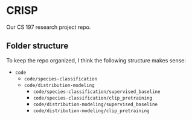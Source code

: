 # CRISP

Our CS 197 research project repo. 


## Folder structure 

To keep the repo organized, I think the following structure makes sense: 

- `code`
	- `code/species-classification`
	- `code/distribution-modeling`
		- `code/species-classification/supervised_baseline`
		- `code/species-classification/clip_pretraining`
		- `code/distribution-modeling/supervised_baseline`
		- `code/distribution-modeling/clip_pretraining`